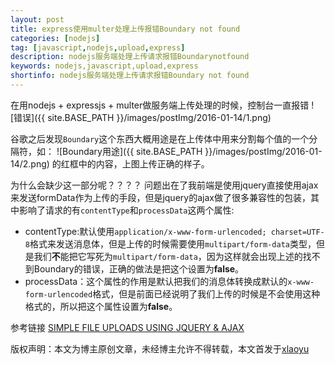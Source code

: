```yaml
---
layout: post
title: express使用multer处理上传报错Boundary not found
categories: [nodejs]
tag: [javascript,nodejs,upload,express]
description: nodejs服务端处理上传请求报错Boundarynotfound
keywords: nodejs,javascript,upload,express
shortinfo: nodejs服务端处理上传请求报错Boundary not found
---
```


在用nodejs + expressjs + multer做服务端上传处理的时候，控制台一直报错
![错误]({{ site.BASE_PATH }}/images/postImg/2016-01-14/1.png)

谷歌之后发现`Boundary`这个东西大概用途是在上传体中用来分割每个值的一个分隔符，如：
![Boundary用途]({{ site.BASE_PATH }}/images/postImg/2016-01-14/2.png)
的红框中的内容，上图上传正确的样子。

为什么会缺少这一部分呢？？？？
问题出在了我前端是使用jquery直接使用ajax来发送formData作为上传的手段，但是jquery的ajax做了很多兼容性的包装，其中影响了请求的有`contentType`和`processData`这两个属性:

* contentType:默认使用`application/x-www-form-urlencoded; charset=UTF-8`格式来发送消息体，但是上传的时候需要使用`multipart/form-data`类型，但是我们**不**能把它写死为`multipart/form-data`，因为这样就会出现上述的找不到Boundary的错误，正确的做法是把这个设置为**false**。
* processData：这个属性的作用是默认把我们的消息体转换成默认的`x-www-form-urlencoded`格式，但是前面已经说明了我们上传的时候是不会使用这种格式的，所以把这个属性设置为**false**。

参考链接
[SIMPLE FILE UPLOADS USING JQUERY & AJAX](http://abandon.ie/notebook/simple-file-uploads-using-jquery-ajax)

版权声明：本文为博主原创文章，未经博主允许不得转载，本文首发于[xlaoyu](www.xlaoyu.info)
